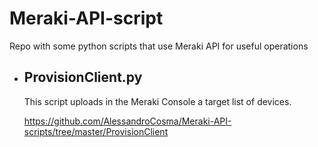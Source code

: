 # Meraki-API-script
Repo with some python scripts that use Meraki API for useful operations

* ## ProvisionClient.py
    This script uploads in the Meraki Console a target list of devices.
    
    https://github.com/AlessandroCosma/Meraki-API-scripts/tree/master/ProvisionClient
    
